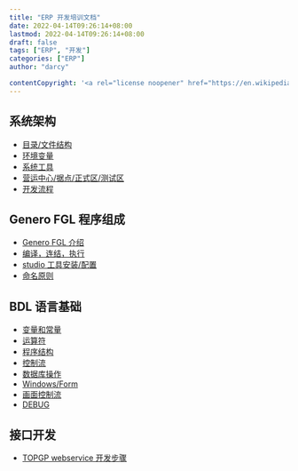 ```yaml
---
title: "ERP 开发培训文档"
date: 2022-04-14T09:26:14+08:00
lastmod: 2022-04-14T09:26:14+08:00
draft: false
tags: ["ERP", "开发"]
categories: ["ERP"]
author: "darcy"

contentCopyright: '<a rel="license noopener" href="https://en.wikipedia.org/wiki/Wikipedia:Text_of_Creative_Commons_Attribution-ShareAlike_3.0_Unported_License" target="_blank">Creative Commons Attribution-ShareAlike License</a>'
---
```


## 系统架构

- <a href="#">目录/文件结构<a/>
- <a href="#">环境变量<a/>
- <a href="#">系统工具<a/>
- <a href="#">营运中心/据点/正式区/测试区<a/>
- <a href="#">开发流程<a/>

## Genero FGL 程序组成

- <a href="#">Genero FGL 介绍<a/>
- <a href="#">编译，连结，执行<a/>
- <a href="#">studio 工具安装/配置<a/>
- <a href="#">命名原则<a/>

## BDL 语言基础

- <a href="#">变量和常量<a/>
- <a href="#">运算符<a/>
- <a href="#">程序结构<a/>
- <a href="#">控制流<a/>
- <a href="#">数据库操作<a/>
- <a href="#">Windows/Form<a/>
- <a href="#">画面控制流<a/>
- <a href="#">DEBUG<a/>

## 接口开发

- <a href="/2022-4-14-1">TOPGP webservice 开发步骤<a/>
